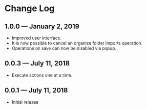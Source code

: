 # Change Log

## 1.0.0 — January 2, 2019
- Improved user interface.
- It is now possible to cancel an organize folder imports operation.
- Operations on save can now be disabled via popup.

## 0.0.3 — July 11, 2018
- Execute actions one at a time.

## 0.0.1 — July 11, 2018
- Initial release